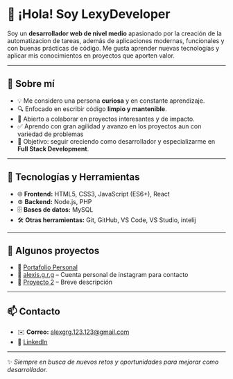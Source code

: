 # 👋 ¡Hola! Soy LexyDeveloper  

Soy un **desarrollador web de nivel medio** apasionado por la creación de la automatizacion de tareas, además de aplicaciones modernas, funcionales y con buenas prácticas de código. Me gusta aprender nuevas tecnologías y aplicar mis conocimientos en proyectos que aporten valor.   

---

## 📌 Sobre mí  

- 💡 Me considero una persona **curiosa** y en constante aprendizaje.  
- 🔍 Enfocado en escribir código **limpio y mantenible**.  
- 🤝 Abierto a colaborar en proyectos interesantes y de impacto.
- ✅ Aprendo con gran agilidad y avanzo en los proyectos aun con variedad de problemas  
- 🎯 Objetivo: seguir creciendo como desarrollador y especializarme en **Full Stack Development**.  

---

## 🚀 Tecnologías y Herramientas  

- 🌐 **Frontend:** HTML5, CSS3, JavaScript (ES6+), React  
- ⚙️ **Backend:** Node.js, PHP  
- 🗄️ **Bases de datos:** MySQL  
- 🛠️ **Otras herramientas:** Git, GitHub, VS Code, VS Studio, intelij 

---

## 📂 Algunos proyectos  

- 🔗 [Portafolio Personal](https://portafoliogabriel.x10.mx/)  
- 🔗 [alexis.g.r.g](https://www.instagram.com/alexis.g.r.g/) – Cuenta personal de instagram para contacto 
- 🔗 [Proyecto 2](#) – Breve descripción  

---

## 📫 Contacto  

- ✉️ **Correo:** alexgrg.123.123@gmail.com 
- 💼 [LinkedIn](#)  

---

✨ *Siempre en busca de nuevos retos y oportunidades para mejorar como desarrollador.*  
